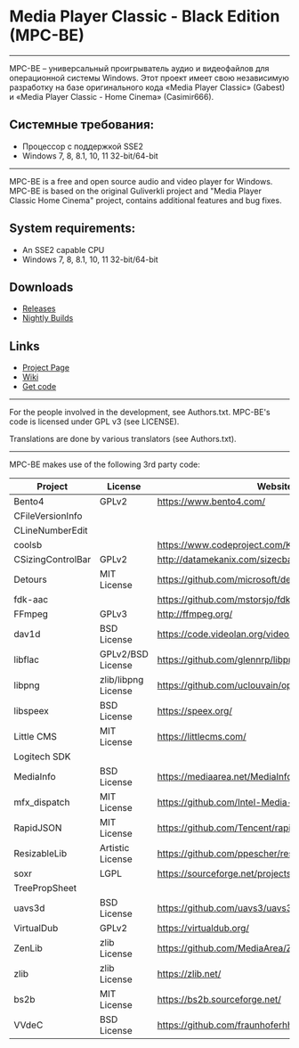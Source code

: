 # Media Player Classic - Black Edition (MPC-BE)
---

MPC-BE – универсальный проигрыватель аудио и видеофайлов для операционной системы Windows.
Этот проект имеет свою независимую разработку на базе оригинального кода «Media Player Classic» (Gabest) и «Media Player Classic - Home Cinema» (Casimir666).

## Системные требования:
* Процессор с поддержкой SSE2
* Windows 7, 8, 8.1, 10, 11 32-bit/64-bit

---

MPC-BE is a free and open source audio and video player for Windows.
MPC-BE is based on the original Guliverkli project and "Media Player Classic Home Cinema" project, contains additional features and bug fixes.

## System requirements:
* An SSE2 capable CPU
* Windows 7, 8, 8.1, 10, 11 32-bit/64-bit

## Downloads
- [Releases      ](https://github.com/Aleksoid1978/MPC-BE/releases)
- [Nightly Builds](https://github.com/Aleksoid1978/MPC-BE/wiki/Nightly-builds)

## Links
- [Project Page  ](https://sourceforge.net/projects/mpcbe/)
- [Wiki          ](https://github.com/Aleksoid1978/MPC-BE/wiki)
- [Get code      ](https://github.com/Aleksoid1978/MPC-BE.git)

---
 
For the people involved in the development, see Authors.txt.
MPC-BE's code is licensed under GPL v3 (see LICENSE).

Translations are done by various translators (see Authors.txt).

---

MPC-BE makes use of the following 3rd party code:

| Project           | License             | Website                                               |
|-------------------|---------------------|-------------------------------------------------------|
| Bento4            | GPLv2               | https://www.bento4.com/                               |
| CFileVersionInfo  |                     |                                                       |
| CLineNumberEdit   |                     |                                                       |
| coolsb            |                     | https://www.codeproject.com/KB/dialog/coolscroll.aspx |
| CSizingControlBar | GPLv2               | http://datamekanix.com/sizecbar/                      |
| Detours           | MIT License         | https://github.com/microsoft/detours/                 |
| fdk-aac           |                     | https://github.com/mstorsjo/fdk-aac/                  |
| FFmpeg            | GPLv3               | http://ffmpeg.org/                                    |
| dav1d             | BSD License         | https://code.videolan.org/videolan/dav1d/             |
| libflac           | GPLv2/BSD License   | https://github.com/glennrp/libpng/                    |
| libpng            | zlib/libpng License | https://github.com/uclouvain/openjpeg/                |
| libspeex          | BSD License         | https://speex.org/                                    |
| Little CMS        | MIT License         | https://littlecms.com/                                |
| Logitech SDK      |                     |                                                       |
| MediaInfo         | BSD License         | https://mediaarea.net/MediaInfo                       |
| mfx_dispatch      | MIT License         | https://github.com/Intel-Media-SDK/MediaSDK           |
| RapidJSON         | MIT License         | https://github.com/Tencent/rapidjson                  |
| ResizableLib      | Artistic License    | https://github.com/ppescher/resizablelib              |
| soxr              | LGPL                | https://sourceforge.net/projects/soxr/                |
| TreePropSheet     |                     |                                                       |
| uavs3d            | BSD License         | https://github.com/uavs3/uavs3d                       |
| VirtualDub        | GPLv2               | https://virtualdub.org/                               |
| ZenLib            | zlib License        | https://github.com/MediaArea/ZenLib                   |
| zlib              | zlib License        | https://zlib.net/                                     |
| bs2b              | MIT License         | https://bs2b.sourceforge.net/                         |
| VVdeC             | BSD License         | https://github.com/fraunhoferhhi/vvdec/               |
